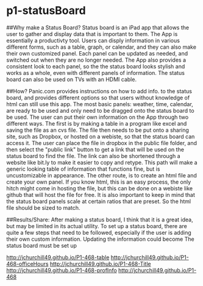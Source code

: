 p1-statusBoard
==============
##Why make a Status Board?
Status board is an iPad app that allows the user to gather and display data that is important to them. The App is essentially a productivty tool. Users can disply information in various different forms, such as a table, graph, or calendar, and they can also make their own customized panel. Each panel can be updated as needed, and switched out when they are no longer needed. The App also provides a consistent look to each panel, so the the status board looks stylish and works as a whole, even with different panels of information. The status board can also be used on TVs with an HDMI cable.


##How?
Panic.com provides instructions on how to add info. to the status board, and provides different options so that users without knowledge of html can still use this app. The most basic panels: weather, time, calendar, are ready to be used and only need to be dragged onto the status board to be used. The user can put their own information on the App through two different ways. The first is by making a table in a program like excel and saving the file as an cvs file. The file then needs to be put onto a sharing site, such as Dropbox, or hosted on a webiste, so that the status board can access it. The user can place the file in dropbox in the public file folder, and then select the "public link" button to get a link that will be used on the status board to find the file. The link can also be shortened through a website like bit.ly to make it easier to copy and retype. This path will make a generic looking table of information that functions fine, but is uncustomizable in appearance. 
The other route, is to create an html file and create your own panel. If you know html, this is an easy process, the only hitch might come in hosting the file, but this can be done on a webiste like github that will host the file for free. It is also important to keep in mind that the status board panels scale at certain ratios that are preset. So the html file should be sized to match.  

##Results/Share:
After making a status board, I think that it is a great idea, but may be limited in its actual utility. To set up a status board, there are quite a few steps that need to be followed, especially if the user is adding their own custom information. Updating the information could become The status board must be set up 

http://jchurchill49.github.io/P1-468-table                                     http://jchurchill49.github.io/P1-468-officeHours                                      http://jchurchill49.github.io/P1-468-Title                                       http://jchurchill49.github.io/P1-468-profInfo                                              http://jchurchill49.github.io/P1-468
